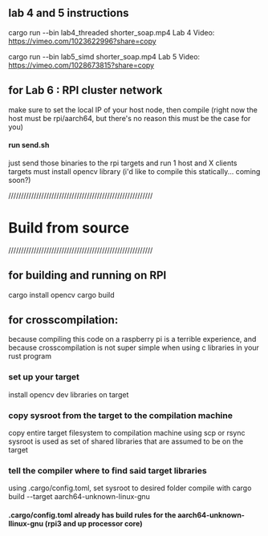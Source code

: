 ## lab 4 and 5 instructions 
cargo run --bin lab4_threaded shorter_soap.mp4
Lab 4 Video: https://vimeo.com/1023622996?share=copy

cargo run --bin lab5_simd shorter_soap.mp4
Lab 5 Video: https://vimeo.com/1028673815?share=copy


## for Lab 6 : RPI cluster network
make sure to set the local IP of your host node, then compile (right now the host must be rpi/aarch64, but there's no reason this must be the case for you)  

#### run send.sh
just send those binaries to the rpi targets and run 1 host and X clients
targets must install opencv library (i'd like to compile this statically... coming soon?)


/////////////////////////////////////////////////////////
# Build from source
/////////////////////////////////////////////////////////


## for building and running on RPI
cargo install opencv
cargo build



## for crosscompilation:
because compiling this code on a raspberry pi is a terrible experience, and because crosscompilation is not super simple when using c libraries in your rust program

### set up your target
install opencv dev libraries on target

### copy sysroot from the target to the compilation machine
copy entire target filesystem to compilation machine using scp or rsync 
sysroot is used as set of shared libraries that are assumed to be on the target  

### tell the compiler where to find said target libraries
using .cargo/config.toml, set sysroot to desired folder
compile with cargo build --target aarch64-unknown-linux-gnu
#### .cargo/config.toml already has build rules for the aarch64-unknown-llinux-gnu (rpi3 and up processor core)




